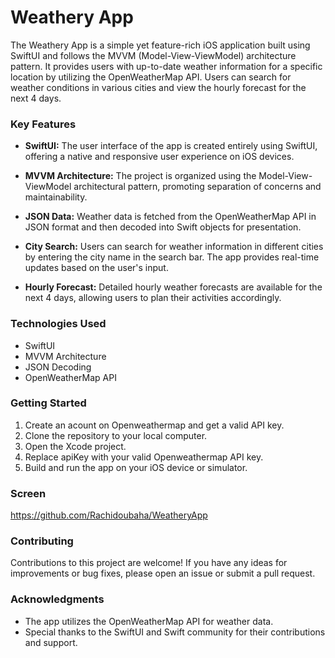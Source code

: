 # Weathery App

The Weathery App is a simple yet feature-rich iOS application built using SwiftUI and follows the MVVM (Model-View-ViewModel) architecture pattern. It provides users with up-to-date weather information for a specific location by utilizing the OpenWeatherMap API. Users can search for weather conditions in various cities and view the hourly forecast for the next 4 days. 




### Key Features

- **SwiftUI:** The user interface of the app is created entirely using SwiftUI, offering a native and responsive user experience on iOS devices.

- **MVVM Architecture:** The project is organized using the Model-View-ViewModel architectural pattern, promoting separation of concerns and maintainability.

- **JSON Data:** Weather data is fetched from the OpenWeatherMap API in JSON format and then decoded into Swift objects for presentation.

- **City Search:** Users can search for weather information in different cities by entering the city name in the search bar. The app provides real-time updates based on the user's input.

- **Hourly Forecast:** Detailed hourly weather forecasts are available for the next 4 days, allowing users to plan their activities accordingly.

### Technologies Used

- SwiftUI
- MVVM Architecture
- JSON Decoding
- OpenWeatherMap API

### Getting Started

1. Create an acount on Openweathermap and get a valid API key.
2. Clone the repository to your local computer.
3. Open the Xcode project.
4. Replace apiKey with your valid Openweathermap API key.
5. Build and run the app on your iOS device or simulator.

### Screen


https://github.com/Rachidoubaha/WeatheryApp

### Contributing

Contributions to this project are welcome! If you have any ideas for improvements or bug fixes, please open an issue or submit a pull request.

### Acknowledgments

- The app utilizes the OpenWeatherMap API for weather data.
- Special thanks to the SwiftUI and Swift community for their contributions and support.
